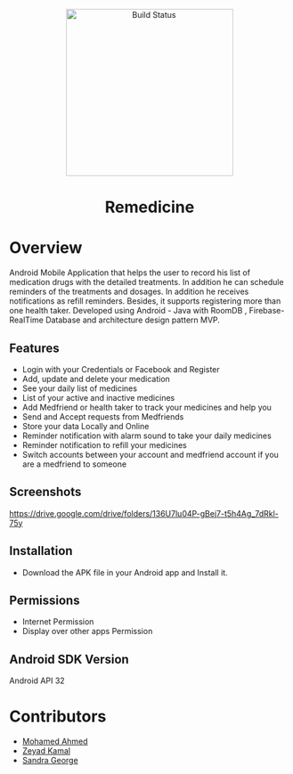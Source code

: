 <p align="center">
   <img src="https://github.com/zyeadkamal/Remedicine/blob/main/app/src/main/res/drawable-nodpi/logo.png" alt="Build Status" width="300">
</p>
<h1 align="center"> Remedicine </h1>

# Overview
Android Mobile Application that helps the user to record his list of medication drugs with the detailed treatments. In addition he can schedule reminders of the treatments and dosages. In addition he receives notifications as refill reminders. Besides, it supports registering more than one health taker. Developed using Android - Java with RoomDB , Firebase-RealTime Database and architecture design pattern MVP.

## Features
- Login with your Credentials or Facebook and Register
- Add, update and delete your medication
- See your daily list of medicines
- List of your active and inactive medicines
- Add Medfriend or health taker to track your medicines and help you
- Send and Accept requests from Medfriends
- Store your data Locally and Online
- Reminder notification with alarm sound to take your daily medicines
- Reminder notification to refill your medicines
- Switch accounts between your account and medfriend account if you are a medfriend to someone

## Screenshots
https://drive.google.com/drive/folders/136U7lu04P-gBej7-t5h4Ag_7dRkl-75y
## Installation
- Download the APK file in your Android app and Install it.

## Permissions
- Internet Permission
- Display over other apps Permission

## Android SDK Version
Android API 32

# Contributors
- [Mohamed Ahmed](https://github.com/BatMando)
- [Zeyad Kamal](https://github.com/zyeadkamal)
- [Sandra George](https://github.com/SandraGeorge19)
